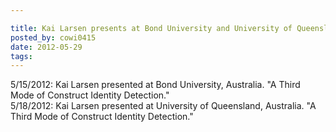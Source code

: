 ```yaml
---

title: Kai Larsen presents at Bond University and University of Queensland
posted_by: cowi0415
date: 2012-05-29
tags: 
---
```


<p>5/15/2012: Kai Larsen presented at Bond University, Australia. "A Third Mode of Construct Identity Detection."<br/>
5/18/2012: Kai Larsen presented at University of Queensland, Australia. "A Third Mode of Construct Identity Detection."</p>
    
